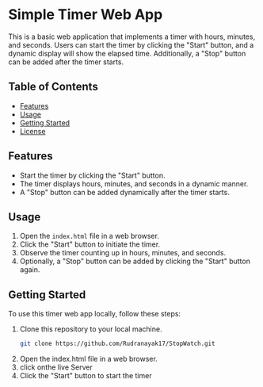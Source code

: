 # Simple Timer Web App

This is a basic web application that implements a timer with hours, minutes, and seconds. Users can start the timer by clicking the "Start" button, and a dynamic display will show the elapsed time. Additionally, a "Stop" button can be added after the timer starts.

## Table of Contents
- [Features](#features)
- [Usage](#usage)
- [Getting Started](#getting-started)
- [License](#license)

## Features

- Start the timer by clicking the "Start" button.
- The timer displays hours, minutes, and seconds in a dynamic manner.
- A "Stop" button can be added dynamically after the timer starts.

## Usage

1. Open the `index.html` file in a web browser.
2. Click the "Start" button to initiate the timer.
3. Observe the timer counting up in hours, minutes, and seconds.
4. Optionally, a "Stop" button can be added by clicking the "Start" button again.

## Getting Started

To use this timer web app locally, follow these steps:

1. Clone this repository to your local machine.
   ```bash
   git clone https://github.com/Rudranayak17/StopWatch.git


2. Open the index.html file in a web browser.
3. click onthe live Server
4. Click the "Start" button to start the timer